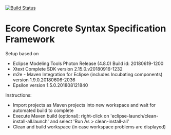 [![Build Status](https://travis-ci.com/patrickneubauer/ECSS.png?token=qyMyP4Lpgf4tBCDzoRsa&branch=master)](https://travis-ci.com/patrickneubauer/ECSS)
# Ecore Concrete Syntax Specification Framework

Setup based on
- Eclipse Modeling Tools Photon Release (4.8.0) Build id: 20180619-1200
- Xtext Complete SDK version 2.15.0.v20180916-1232
- m2e - Maven Integration for Eclipse (includes Incubating components) version 1.9.0.20180606-2036
- Epsilon version 1.5.0.201808121840

Instructions:
- Import projects as Maven projects into new workspace and wait for automated build to complete
- Execute Maven build (optional): right-click on 'eclipse-launch/clean-install-all.launch' and select 'Run As > clean-install-all'
- Clean and build workspace (in case workspace problems are displayed)